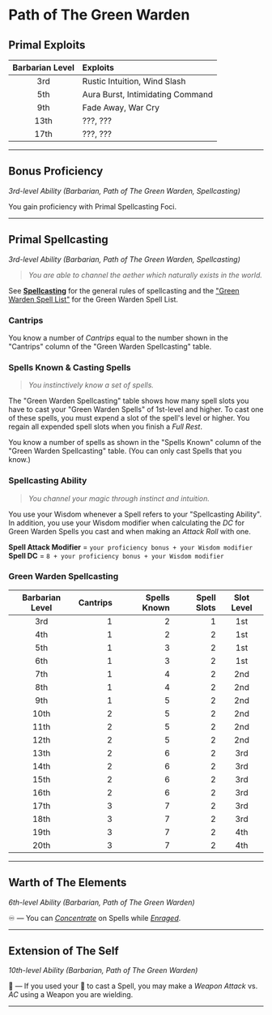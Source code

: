 # Path of The Green Warden

## Primal Exploits

| Barbarian Level | Exploits                         |
|:---------------:|:---------------------------------|
|       3rd       | Rustic Intuition, Wind Slash     |
|       5th       | Aura Burst, Intimidating Command |
|       9th       | Fade Away, War Cry               |
|      13th       | ???, ???                         |
|      17th       | ???, ???                         |

---

## Bonus Proficiency
*3rd-level Ability (Barbarian, Path of The Green Warden, Spellcasting)*  

You gain proficiency with Primal Spellcasting Foci.

---

## Primal Spellcasting
*3rd-level Ability (Barbarian, Path of The Green Warden, Spellcasting)*

> *You are able to channel the aether which naturally exists in the world.*

See [**Spellcasting**][SP] for the general rules of spellcasting and the ["Green Warden Spell List"][GWSL] for the Green Warden Spell List.

### Cantrips

You know a number of *Cantrips* equal to the number shown in the "Cantrips" column of the "Green Warden Spellcasting" table.

### Spells Known & Casting Spells

> *You instinctively know a set of spells.*

The "Green Warden Spellcasting" table shows how many spell slots you have to cast your "Green Warden Spells" of 1st-level and higher. To cast one of these spells, you must expend a slot of the spell's level or higher. You regain all expended spell slots when you finish a *Full Rest*.

You know a number of spells as shown in the "Spells Known" column of the "Green Warden Spellcasting" table. (You can only cast Spells that you know.)

### Spellcasting Ability

> *You channel your magic through instinct and intuition.*

You use your Wisdom whenever a Spell refers to your "Spellcasting Ability". In addition, you use your Wisdom modifier when calculating the *DC* for Green Warden Spells you cast and when making an *Attack Roll* with one.

**Spell Attack Modifier** = `your proficiency bonus + your Wisdom modifier`
**Spell DC** = `8 + your proficiency bonus + your Wisdom modifier`

### Green Warden Spellcasting

| Barbarian Level | Cantrips | Spells Known | Spell Slots | Slot Level |
|:---------------:|---------:|-------------:|------------:|:----------:|
|       3rd       |        1 |            2 |           1 |    1st     |
|       4th       |        1 |            2 |           2 |    1st     |
|       5th       |        1 |            3 |           2 |    1st     |
|       6th       |        1 |            3 |           2 |    1st     |
|       7th       |        1 |            4 |           2 |    2nd     |
|       8th       |        1 |            4 |           2 |    2nd     |
|       9th       |        1 |            5 |           2 |    2nd     |
|      10th       |        2 |            5 |           2 |    2nd     |
|      11th       |        2 |            5 |           2 |    2nd     |
|      12th       |        2 |            5 |           2 |    2nd     |
|      13th       |        2 |            6 |           2 |    3rd     |
|      14th       |        2 |            6 |           2 |    3rd     |
|      15th       |        2 |            6 |           2 |    3rd     |
|      16th       |        2 |            6 |           2 |    3rd     |
|      17th       |        3 |            7 |           2 |    3rd     |
|      18th       |        3 |            7 |           2 |    3rd     |
|      19th       |        3 |            7 |           2 |    4th     |
|      20th       |        3 |            7 |           2 |    4th     |

---

## Warth of The Elements
*6th-level Ability (Barbarian, Path of The Green Warden)*

♾️ — You can *[Concentrate]* on Spells while *[Enraged]*.

---

## Extension of The Self
*10th-level Ability (Barbarian, Path of The Green Warden)*

🔷 — If you used your 🔷 to cast a Spell, you may make a *Weapon Attack* vs. *AC* using a Weapon you are wielding.

---

<!-- References. -->

[GWSL]: ./misc/Green%20Warden%20Spell%20List.md
[SP]: ../../../Rules/Spellcasting/Spellcasting.md
[Concentrate]: ../../../Rules/Conditions/Concentrating.md
[Enraged]: ../../../Rules/Conditions/Enraged.md

<!----------------->
